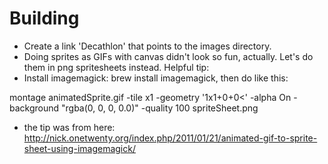 Building
========

* Create a link 'Decathlon' that points to the images directory. 
* Doing sprites as GIFs with canvas didn't look so fun, actually. Let's do them in png spritesheets instead. Helpful tip:
* Install imagemagick: brew install imagemagick, then do like this:

montage animatedSprite.gif -tile x1 -geometry '1x1+0+0<' -alpha On  -background "rgba(0, 0, 0, 0.0)" -quality 100 spriteSheet.png


* the tip was from here: http://nick.onetwenty.org/index.php/2011/01/21/animated-gif-to-sprite-sheet-using-imagemagick/

